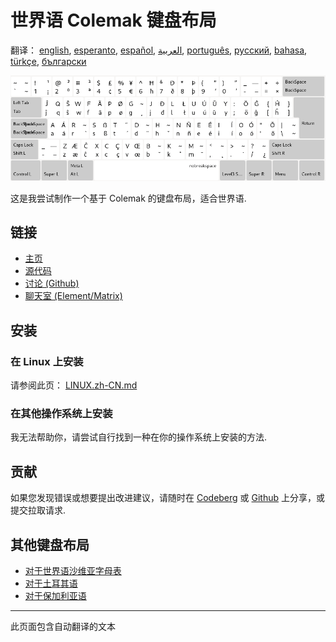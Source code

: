 # 世界语 Colemak 键盘布局

翻译： [english](README.md), [esperanto](README.eo.md), [español](README.es.md), [العربية](README.ar.md), [português](README.pt.md), [русский](README.ru.md), [bahasa](README.id.md), [türkçe](README.tr.md), [български](README.bg.md)

![预览世界语 Colemak](./media/preview.png)

这是我尝试制作一个基于 Colemak 的键盘布局，适合世界语.

## 链接

* [主页](https://salif.github.io/colemak-eo/)
* [源代码](https://codeberg.org/salif/colemak-eo)
* [讨论 (Github)](https://github.com/salif/colemak-eo/discussions)
* [聊天室 (Element/Matrix)](https://matrix.to/#/#salif-colemak:mozilla.org)

## 安装

### 在 Linux 上安装

请参阅此页： [LINUX.zh-CN.md](./LINUX.zh-CN.md)

### 在其他操作系统上安装

我无法帮助你，请尝试自行找到一种在你的操作系统上安装的方法.

## 贡献

如果您发现错误或想要提出改进建议，请随时在 [Codeberg] 或 [Github] 上分享，或提交拉取请求.

[Github]: https://github.com/salif/colemak-eo/discussions
[Codeberg]: https://codeberg.org/salif/colemak-eo/issues

## 其他键盘布局

* [对于世界语沙维亚字母表](https://salif.github.io/shaw-eo/)
* [对于土耳其语](https://salif.github.io/colemak-tr/)
* [对于保加利亚语](https://salif.github.io/colemak-bg/)

---

此页面包含自动翻译的文本
